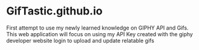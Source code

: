 # GifTastic.github.io
First attempt to use my newly learned knowledge on GIPHY API and Gifs.
This web application will focus on using my API Key created with the giphy developer website login
to upload and update relatable gifs
